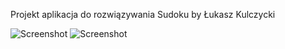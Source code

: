 Projekt aplikacja do rozwiązywania Sudoku by Łukasz Kulczycki


![Screenshot](https://i.imgur.com/h4sseO5.png)
![Screenshot](https://i.imgur.com/bC7GwgX.png)
